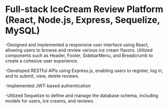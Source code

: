 # Full-stack IceCream Review Platform (React, Node.js, Express, Sequelize, MySQL)
-Designed and implemented a responsive user interface using React, allowing users to browse and review various ice cream flavors. Utilized components such as Header, Footer, SidebarMenu, and Breadcrumb to create a cohesive user experience.

-Developed RESTful APIs using Express.js, enabling users to register, log in, and to submit, view, delete reviews. 

-Implemented JWT-based authentication

-Utilized Sequelize to define and manage the database schema, including models for users, ice creams, and reviews. 
